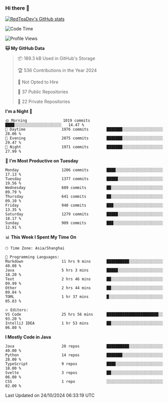 ### Hi there 👋

<!--
**RedTeaDev/RedTeaDev** is a ✨ _special_ ✨ repository because its `README.md` (this file) appears on your GitHub profile.

Here are some ideas to get you started:

- 🔭 I’m currently working on ...
- 🌱 I’m currently learning ...
- 👯 I’m looking to collaborate on ...
- 🤔 I’m looking for help with ...
- 💬 Ask me about ...
- 📫 How to reach me: ...
- 😄 Pronouns: ...
- ⚡ Fun fact: ...
-->

<!--
[![wakatime](https://wakatime.com/badge/user/6b101ed0-04c0-4490-9283-eb61f2efff96.svg)](https://wakatime.com/@6b101ed0-04c0-4490-9283-eb61f2efff96)
!-->

[![RedTeaDev's GitHub stats](https://github-readme-stats.vercel.app/api?username=RedTeaDev\&include_all_commits=true)](https://github.com/anuraghazra/github-readme-stats)
<!--
[![willianrod's wakatime stats](https://github-readme-stats.vercel.app/api/wakatime?username=RedTeaDev)](https://github.com/anuraghazra/github-readme-stats)
!-->
<!--START_SECTION:waka-->
![Code Time](http://img.shields.io/badge/Code%20Time-2%2C658%20hrs%2018%20mins-blue)

![Profile Views](http://img.shields.io/badge/Profile%20Views-0-blue)

**🐱 My GitHub Data** 

> 📦 189.3 kB Used in GitHub's Storage 
 > 
> 🏆 536 Contributions in the Year 2024
 > 
> 🚫 Not Opted to Hire
 > 
> 📜 37 Public Repositories 
 > 
> 🔑 22 Private Repositories 
 > 
**I'm a Night 🦉** 

```text
🌞 Morning                1019 commits        ████░░░░░░░░░░░░░░░░░░░░░   14.47 % 
🌆 Daytime                1976 commits        ███████░░░░░░░░░░░░░░░░░░   28.06 % 
🌃 Evening                2075 commits        ███████░░░░░░░░░░░░░░░░░░   29.47 % 
🌙 Night                  1971 commits        ███████░░░░░░░░░░░░░░░░░░   27.99 % 
```
📅 **I'm Most Productive on Tuesday** 

```text
Monday                   1206 commits        ████░░░░░░░░░░░░░░░░░░░░░   17.13 % 
Tuesday                  1377 commits        █████░░░░░░░░░░░░░░░░░░░░   19.56 % 
Wednesday                689 commits         ██░░░░░░░░░░░░░░░░░░░░░░░   09.79 % 
Thursday                 641 commits         ██░░░░░░░░░░░░░░░░░░░░░░░   09.10 % 
Friday                   940 commits         ███░░░░░░░░░░░░░░░░░░░░░░   13.35 % 
Saturday                 1279 commits        █████░░░░░░░░░░░░░░░░░░░░   18.17 % 
Sunday                   909 commits         ███░░░░░░░░░░░░░░░░░░░░░░   12.91 % 
```


📊 **This Week I Spent My Time On** 

```text
🕑︎ Time Zone: Asia/Shanghai

💬 Programming Languages: 
Markdown                 11 hrs 9 mins       ██████████░░░░░░░░░░░░░░░   40.08 % 
Java                     5 hrs 3 mins        █████░░░░░░░░░░░░░░░░░░░░   18.20 % 
Text                     2 hrs 46 mins       ██░░░░░░░░░░░░░░░░░░░░░░░   09.99 % 
Other                    2 hrs 44 mins       ██░░░░░░░░░░░░░░░░░░░░░░░   09.84 % 
TOML                     1 hr 37 mins        █░░░░░░░░░░░░░░░░░░░░░░░░   05.83 % 

🔥 Editors: 
VS Code                  25 hrs 56 mins      ███████████████████████░░   93.20 % 
IntelliJ IDEA            1 hr 53 mins        ██░░░░░░░░░░░░░░░░░░░░░░░   06.80 % 
```

**I Mostly Code in Java** 

```text
Java                     20 repos            ██████████░░░░░░░░░░░░░░░   40.00 % 
Python                   14 repos            ███████░░░░░░░░░░░░░░░░░░   28.00 % 
TypeScript               9 repos             ████░░░░░░░░░░░░░░░░░░░░░   18.00 % 
Svelte                   3 repos             ██░░░░░░░░░░░░░░░░░░░░░░░   06.00 % 
CSS                      1 repo              ░░░░░░░░░░░░░░░░░░░░░░░░░   02.00 % 
```




 Last Updated on 24/10/2024 06:33:19 UTC
<!--END_SECTION:waka-->


